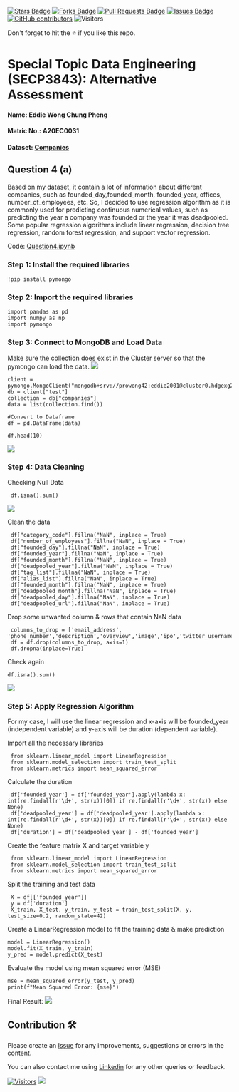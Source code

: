 <a href="https://github.com/drshahizan/SECP3843/stargazers"><img src="https://img.shields.io/github/stars/drshahizan/SECP3843" alt="Stars Badge"/></a>
<a href="https://github.com/drshahizan/SECP3843/network/members"><img src="https://img.shields.io/github/forks/drshahizan/SECP3843" alt="Forks Badge"/></a>
<a href="https://github.com/drshahizan/SECP3843/pulls"><img src="https://img.shields.io/github/issues-pr/drshahizan/SECP3843" alt="Pull Requests Badge"/></a>
<a href="https://github.com/drshahizan/SECP3843/issues"><img src="https://img.shields.io/github/issues/drshahizan/SECP3843" alt="Issues Badge"/></a>
<a href="https://github.com/drshahizan/SECP3843/graphs/contributors"><img alt="GitHub contributors" src="https://img.shields.io/github/contributors/drshahizan/SECP3843?color=2b9348"></a>
![Visitors](https://api.visitorbadge.io/api/visitors?path=https%3A%2F%2Fgithub.com%2Fdrshahizan%2FSECP3843&labelColor=%23d9e3f0&countColor=%23697689&style=flat)

Don't forget to hit the :star: if you like this repo.

# Special Topic Data Engineering (SECP3843): Alternative Assessment

#### Name: Eddie Wong Chung Pheng
#### Matric No.: A20EC0031
#### Dataset: <a href="https://github.com/drshahizan/dataset/tree/main/mongodb/04-companies" >Companies</a>

## Question 4 (a)
Based on my dataset, it contain a lot of information about different companies, such as founded_day,founded_month, founded_year, offices, number_of_employees, etc. So, I decided to use regression algorithm as it is commonly used for predicting continuous numerical values, such as predicting the year a company was founded or the year it was deadpooled. Some popular regression algorithms include linear regression, decision tree regression, random forest regression, and support vector regression.  

Code: <a href="./files/code/Question4.ipynb">Question4.ipynb</a>

### Step 1: Install the required libraries
```
!pip install pymongo
```

### Step 2: Import the required libraries
```
import pandas as pd
import numpy as np
import pymongo
```

### Step 3: Connect to MongoDB and Load Data 
Make sure the collection does exist in the Cluster server so that the pymongo can load the data.
<img  src="./files/images/mongodb.png"></img>

```
client = pymongo.MongoClient("mongodb+srv://prowong42:eddie2001@cluster0.hdgexg2.mongodb.net/")
db = client["test"]
collection = db["companies"]
data = list(collection.find())

#Convert to Dataframe
df = pd.DataFrame(data)

df.head(10)
```
<img  src="./files/images/df.png"></img>

### Step 4: Data Cleaning
Checking Null Data
```
 df.isna().sum()
```

<img  src="./files/images/before_clean.png"></img>

Clean the data
```
 df["category_code"].fillna("NaN", inplace = True)
 df["number_of_employees"].fillna("NaN", inplace = True)
 df["founded_day"].fillna("NaN", inplace = True)
 df["founded_year"].fillna("NaN", inplace = True)
 df["founded_month"].fillna("NaN", inplace = True)
 df["deadpooled_year"].fillna("NaN", inplace = True)
 df["tag_list"].fillna("NaN", inplace = True)
 df["alias_list"].fillna("NaN", inplace = True)
 df["founded_month"].fillna("NaN", inplace = True)
 df["deadpooled_month"].fillna("NaN", inplace = True)
 df["deadpooled_day"].fillna("NaN", inplace = True)
 df["deadpooled_url"].fillna("NaN", inplace = True)
```

Drop some unwanted column & rows that contain NaN data 
```
 columns_to_drop = ['email_address', 'phone_number','description','overview','image','ipo','twitter_username','acquisition','homepage_url','blog_url','blog_feed_url']
 df = df.drop(columns_to_drop, axis=1)
 df.dropna(inplace=True)
```

Check again
```
df.isna().sum()
```

<img  src="./files/images/after_clean.png"></img>

### Step 5: Apply Regression Algorithm
For my case, I will use the linear regression and x-axis will be founded_year (independent variable) and y-axis will be duration (dependent variable).

Import all the necessary libraries
```
 from sklearn.linear_model import LinearRegression
 from sklearn.model_selection import train_test_split
 from sklearn.metrics import mean_squared_error
```

Calculate the duration
```
 df['founded_year'] = df['founded_year'].apply(lambda x: int(re.findall(r'\d+', str(x))[0]) if re.findall(r'\d+', str(x)) else None)
 df['deadpooled_year'] = df['deadpooled_year'].apply(lambda x: int(re.findall(r'\d+', str(x))[0]) if re.findall(r'\d+', str(x)) else None)
 df['duration'] = df['deadpooled_year'] - df['founded_year']
```  

Create the feature matrix X and target variable y
```
 from sklearn.linear_model import LinearRegression
 from sklearn.model_selection import train_test_split
 from sklearn.metrics import mean_squared_error
```

Split the training and test data
```
 X = df[['founded_year']]
 y = df['duration']
 X_train, X_test, y_train, y_test = train_test_split(X, y, test_size=0.2, random_state=42)
```

Create a LinearRegression model to fit the training data & make prediction
```
model = LinearRegression()
model.fit(X_train, y_train)
y_pred = model.predict(X_test)
```

Evaluate the model using mean squared error (MSE)
```
mse = mean_squared_error(y_test, y_pred)
print(f"Mean Squared Error: {mse}")
```

Final Result: 
<img  src="./files/images/result.png"></img>

## Contribution 🛠️
Please create an [Issue](https://github.com/drshahizan/special-topic-data-engineering/issues) for any improvements, suggestions or errors in the content.

You can also contact me using [Linkedin](https://www.linkedin.com/in/drshahizan/) for any other queries or feedback.

[![Visitors](https://api.visitorbadge.io/api/visitors?path=https%3A%2F%2Fgithub.com%2Fdrshahizan&labelColor=%23697689&countColor=%23555555&style=plastic)](https://visitorbadge.io/status?path=https%3A%2F%2Fgithub.com%2Fdrshahizan)
![](https://hit.yhype.me/github/profile?user_id=81284918)




